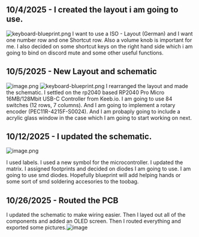 <!--
  ===================    !!READ THIS NOTICE!!   ====================
  DO NOT edit this file manually. Your changes WILL BE OVERWRITTEN!
  This journal is auto generated and updated by Hack Club Blueprint.
  To edit this file, please edit your journal entries on Blueprint.
  ==================================================================
-->

## 10/4/2025 - I created the layout i am going to use.  

![keyboard-blueprint.png](https://blueprint.hackclub.com/user-attachments/blobs/redirect/eyJfcmFpbHMiOnsiZGF0YSI6MzAwLCJwdXIiOiJibG9iX2lkIn19--a3ea0caf46a525c03eab2a6faff4c0c0e8d020e5/keyboard-blueprint.png)
I want to use a ISO - Layout (German) and I want one number row and one Shortcut row. Also a volume knob is important for me. I also decided on some shortcut keys on the right hand side which i am going to bind on discord mute and some other useful functions.  

## 10/5/2025 - New Layout and schematic  

![image.png](https://blueprint.hackclub.com/user-attachments/blobs/redirect/eyJfcmFpbHMiOnsiZGF0YSI6NTIyLCJwdXIiOiJibG9iX2lkIn19--3e4bdb888e32b66c3f697aae31caa9faeec8a741/image.png)
![keyboard-blueprint.png](https://blueprint.hackclub.com/user-attachments/blobs/redirect/eyJfcmFpbHMiOnsiZGF0YSI6NTIzLCJwdXIiOiJibG9iX2lkIn19--6def45f1c90469df7897b3b3386cc99fdf5db086/keyboard-blueprint.png)
I rearranged the layout and made the schematic. I settled on the rp2040 based RP2040 Pro Micro 16MB/128Mbit USB-C Controller from Keeb.io. I am going to use 84 switches (12 rows, 7 columns). And I am going to implement a rotary encoder (PEC11R-4215F-S0024). And I am probaply going to include a acrylic glass window in the case which I am going to start working on next.  

## 10/12/2025 - I updated the schematic.  

![image.png](https://blueprint.hackclub.com/user-attachments/blobs/proxy/eyJfcmFpbHMiOnsiZGF0YSI6MTc3MiwicHVyIjoiYmxvYl9pZCJ9fQ==--a53e05892fc6190f8d858fd072210d633ca3c9b1/image.png)

I used labels. I used a new symbol for the microcontroller. I updated the matrix. I assigned footprints and decided on diodes I am going to use. I am going to use smd diodes. Hopefully blueprint will add helping hands or some sort of smd soldering accesories to the toobag.
  

## 10/26/2025 - Routed the PCB  

I updated the schematic to make wiring easier. Then I layed out all of the components and added an OLED screen. Then I routed everything and exported some pictures.![image](https://blueprint.hackclub.com/user-attachments/blobs/proxy/eyJfcmFpbHMiOnsiZGF0YSI6NTY4MywicHVyIjoiYmxvYl9pZCJ9fQ==--ecfa60a9d6af1740fd8a747e8bd1d7f3d2dff957/image.png)
  

